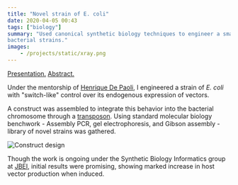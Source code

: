 ```yaml
---
title: "Novel strain of E. coli"
date: 2020-04-05 00:43
tags: ["biology"]
summary: "Used canonical synthetic biology techniques to engineer a small library of
bacterial strains."
images:
    - /projects/static/xray.png
---
```



[Presentation.](/research/static/top_10cc.pdf)
[Abstract.](/research/static/advancing_wet_and_dry_lab_tools.pdf)

Under the mentorship of [Henrique De
Paoli](https://www.linkedin.com/in/henrique-c-de-paoli-9a188111/), I engineered a
strain of _E. coli_ with "switch-like" control over its endogenous expression of
vectors. 

A construct was assembled to integrate this behavior into the bacterial
chromosome through a
[transposon](https://en.wikipedia.org/wiki/Transposable_element).  Using
standard molecular biology benchwork - Assembly PCR, gel electrophoresis, and
Gibson assembly - library of novel strains was gathered.

![Construct design](/projects/static/diva.png)

Though the work is ongoing under the Synthetic Biology Informatics group at
[JBEI](https://www.jbei.org/), initial results were promising, showing marked increase in host vector
production when induced.
